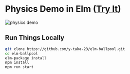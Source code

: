 Physics Demo in Elm ([Try It](https://y-taka-23.github.io/elm-ballpool/))
=========================================================================

![physics demo](resources/ballpool.gif)

Run Things Locally
------------------

```bash
git clone https://github.com/y-taka-23/elm-ballpool.git
cd elm-ballpool
elm-package install
npm install
npm run start
```
